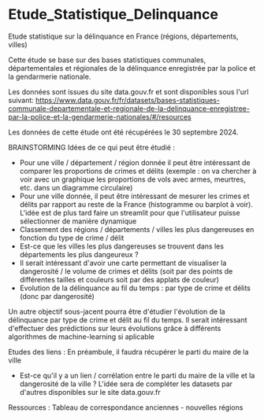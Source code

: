 # Etude_Statistique_Delinquance
Etude statistique sur la délinquance en France (régions, départements, villes)

Cette étude se base sur des bases statistiques communales, départementales et régionales de la délinquance enregistrée par la police et la gendarmerie nationale. 

Les données sont issues du site data.gouv.fr et sont disponibles sous l'url suivant: https://www.data.gouv.fr/fr/datasets/bases-statistiques-communale-departementale-et-regionale-de-la-delinquance-enregistree-par-la-police-et-la-gendarmerie-nationales/#/resources

Les données de cette étude ont été récupérées le 30 septembre 2024. 

BRAINSTORMING
Idées de ce qui peut être étudié : 
- Pour une ville / département / région donnée il peut être intéressant de comparer les proportions de crimes et délits (exemple : on va chercher à voir avec un graphique les proportions de vols avec armes, meurtres, etc. dans un diagramme circulaire)
- Pour une ville donnée, il peut être intéressant de mesurer les crimes et délits par rapport au reste de la France (histogramme ou barplot à voir). L'idée est de plus tard faire un streamlit pour que l'utilisateur puisse sélectionner de manière dynamique
- Classement des régions / départements / villes les plus dangereuses en fonction du type de crime / délit 
- Est-ce que les villes les plus dangereuses se trouvent dans les départements les plus dangeureux ?
- Il serait intéressant d'avoir une carte permettant de visualiser la dangerosité / le volume de crimes et délits (soit par des points de différentes tailles et couleurs soit par des applats de couleur)
- Evolution de la délinquance au fil du temps : par type de crime et délits (donc par dangerosité)

Un autre objectif sous-jacent pourra être d'étudier l'évolution de la délinquance par type de crime et délit au fil du temps. 
Il serait intéressant d'effectuer des prédictions sur leurs évolutions grâce à différents algorithmes de machine-learning si aplicable 


Etudes des liens :
  En préambule, il faudra récupérer le parti du maire de la ville
  - Est-ce qu'il y a un lien / corrélation entre le parti du maire de la ville et la dangerosité de la ville ?
  L'idée sera de compléter les datasets par d'autres disponibles sur le site data.gouv.fr

Ressources : 
Tableau de correspondance anciennes - nouvelles régions 